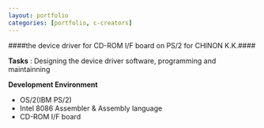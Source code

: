 ```yaml
---
layout: portfolio
categories: [portfolio, c-creators]
---
```


####the device driver for CD-ROM I/F board on PS/2 for CHINON K.K.####

  **Tasks**
  : Designing the device driver software, programming and maintainning

  **Development Environment**

  - OS/2(IBM PS/2)
  - Intel 8086 Assembler & Assembly language
  - CD-ROM I/F board
